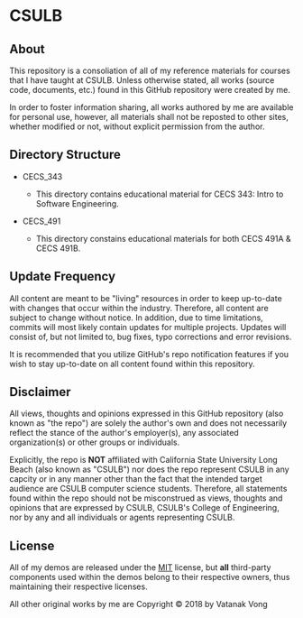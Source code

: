 # CSULB

## About

This repository is a consoliation of all of my reference materials for courses that I have taught at CSULB.  Unless otherwise stated, all works (source code, documents, etc.) found in this GitHub repository were created by me.

In order to foster information sharing, all works authored by me are available for personal use, however, all materials shall not be reposted to other sites, whether modified or not, without explicit permission from the author.

## Directory Structure

* CECS_343
  * This directory contains educational material for CECS 343: Intro to Software Engineering.

* CECS_491
  * This directory constains educational materials for both CECS 491A & CECS 491B.

## Update Frequency

All content are meant to be "living" resources in order to keep up-to-date with changes that occur within the industry.  Therefore, all content are subject to change without notice.  In addition, due to time limitations, commits will most likely contain updates for multiple projects.  Updates will consist of, but not limited to, bug fixes, typo corrections and error revisions.

It is recommended that you utilize GitHub's repo notification features if you wish to stay up-to-date on all content found within this repository.

## Disclaimer

All views, thoughts and opinions expressed in this GitHub repository (also known as "the repo") are solely the author's own and does not necessarily reflect the stance of the author's employer(s), any associated organization(s) or other groups or individuals.

Explicitly, the repo is **NOT** affiliated with California State University Long Beach (also known as "CSULB") nor does the repo represent CSULB in any capcity or in any manner other than the fact that the intended target audience are CSULB computer science students.  Therefore, all statements found within the repo should not be misconstrued as views, thoughts and opinions that are expressed by CSULB, CSULB's College of Engineering, nor by any and all individuals or agents representing CSULB.

## License

All of my demos are released under the [MIT](LICENSE) license, but **all** third-party components used within the demos belong to their respective owners, thus maintaining their respective licenses.

All other original works by me are Copyright &copy; 2018 by Vatanak Vong